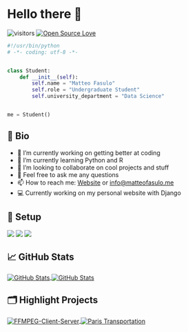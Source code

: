 # Hello there 👋

![visitors](https://visitor-badge.laobi.icu/badge?page_id=MatteoFasulo)
[![Open Source Love](https://badges.frapsoft.com/os/v1/open-source.svg?v=102)](https://github.com/ellerbrock/open-source-badge/)

```python
#!/usr/bin/python
# -*- coding: utf-8 -*-


class Student:
    def __init__(self):
        self.name = "Matteo Fasulo"
        self.role = "Undergraduate Student"
        self.university_department = "Data Science"


me = Student()
```
## 📝 Bio
- 🔭 I’m currently working on getting better at coding
- 🌱 I’m currently learning Python and R
- 👯 I’m looking to collaborate on cool projects and stuff
- 💬 Feel free to ask me any questions
- 📫 How to reach me: [Website](https://www.matteofasulo.com/) or info@matteofasulo.me
- 💻 Currently working on my personal website with Django

## 🔧 Setup

![](https://img.shields.io/badge/OS-Linux-informational?style=flat&logo=linux&logoColor=white&color=6aa6f8)
![](https://img.shields.io/badge/Code-Python-informational?style=flat&logo=python&logoColor=white&color=6aa6f8)
![](https://img.shields.io/badge/Shell-Bash-informational?style=flat&logo=gnu-bash&logoColor=white&color=6aa6f8)

## &#x1f4c8; GitHub Stats

<a href="https://github.com/MatteoFasulo/MatteoFasulo">
  <img align="center" src="https://github-readme-stats.vercel.app/api/top-langs/?username=MatteoFasulo&hide=c%2B%2B,c,matlab,assembly&title_color=6aa6f8&text_color=8a919a&icon_color=6aa6f8&bg_color=22272d" alt="GitHub Stats" />
</a>

<a href="https://github.com/MatteoFasulo/MatteoFasulo">
  <img align="center" src="https://github-readme-stats.vercel.app/api?username=MatteoFasulo&show_icons=true&line_height=27&count_private=true&title_color=6aa6f8&text_color=8a919a&icon_color=6aa6f8&bg_color=22272e" alt="GitHub Stats" />
</a>

## 🗂️ Highlight Projects

<a href="https://github.com/MatteoFasulo/FFMPEG-Client-Server">
  <img align="center" src="https://github-readme-stats.vercel.app/api/pin/?username=MatteoFasulo&repo=FFMPEG-Client-Server&show_icons=true&line_height=27&title_color=6aa6f8&text_color=8a919a&icon_color=6aa6f8&bg_color=22272e" alt="FFMPEG-Client-Server" />
</a>

<a href="https://github.com/MatteoFasulo/Paris-Euler">
  <img align="center" src="https://github-readme-stats.vercel.app/api/pin/?username=MatteoFasulo&repo=Paris-Euler&show_icons=true&line_height=27&title_color=6aa6f8&text_color=8a919a&icon_color=6aa6f8&bg_color=22272e" alt="Paris Transportation" />
</a>
